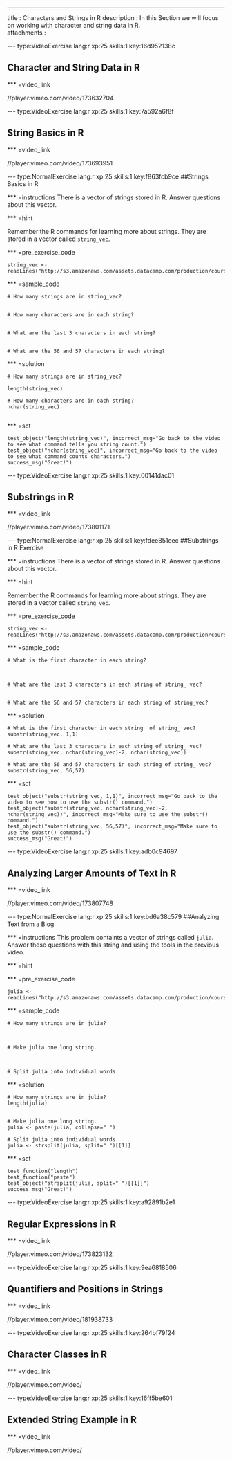 ---
title       : Characters and Strings in R
description : In this Section we will focus on working with character and string data in R.  
attachments :


--- type:VideoExercise lang:r xp:25 skills:1    key:16d952138c
## Character and String Data in R

*** =video_link

//player.vimeo.com/video/173632704





--- type:VideoExercise lang:r xp:25 skills:1    key:7a592a6f8f
## String Basics in R

*** =video_link

//player.vimeo.com/video/173693951





--- type:NormalExercise lang:r xp:25 skills:1  key:f863fcb9ce
##Strings Basics in R

*** =instructions
There is a vector of strings stored in R. Answer questions about this vector. 


*** =hint

Remember the R commands for learning more about strings. They are stored in a vector called `string_vec`. 




*** =pre_exercise_code
```{r, warning=FALSE, message=FALSE}
string_vec <- readLines("http://s3.amazonaws.com/assets.datacamp.com/production/course_1118/datasets/gettysburg.txt")
```

*** =sample_code

```{r}
# How many strings are in string_vec?


# How many characters are in each string?


# What are the last 3 characters in each string?


# What are the 56 and 57 characters in each string?

```

*** =solution

```{r}
# How many strings are in string_vec?

length(string_vec)

# How many characters are in each string?
nchar(string_vec)


```

*** =sct
```{r}
test_object("length(string_vec)", incorrect_msg="Go back to the video to see what command tells you string count.")
test_object("nchar(string_vec)", incorrect_msg="Go back to the video to see what command counts characters.")
success_msg("Great!")
```



--- type:VideoExercise lang:r xp:25 skills:1    key:00141dac01
## Substrings in R

*** =video_link

//player.vimeo.com/video/173801171



--- type:NormalExercise lang:r xp:25 skills:1    key:fdee851eec
##Substrings in R Exercise

*** =instructions
There is a vector of strings stored in R. Answer questions about this vector. 


*** =hint

Remember the R commands for learning more about strings. They are stored in a vector called `string_vec`. 




*** =pre_exercise_code
```{r, warning=FALSE, message=FALSE}
string_vec <- readLines("http://s3.amazonaws.com/assets.datacamp.com/production/course_1118/datasets/julia.txt")
```

*** =sample_code

```{r}
# What is the first character in each string?



# What are the last 3 characters in each string of string_ vec?


# What are the 56 and 57 characters in each string of string_vec?

```

*** =solution

```{r}
# What is the first character in each string  of string_ vec?
substr(string_vec, 1,1)

# What are the last 3 characters in each string of string_ vec?
substr(string_vec, nchar(string_vec)-2, nchar(string_vec))

# What are the 56 and 57 characters in each string of string_ vec?
substr(string_vec, 56,57)

```

*** =sct
```{r}
test_object("substr(string_vec, 1,1)", incorrect_msg="Go back to the video to see how to use the substr() command.")
test_object("substr(string_vec, nchar(string_vec)-2, nchar(string_vec))", incorrect_msg="Make sure to use the substr() command.")
test_object("substr(string_vec, 56,57)", incorrect_msg="Make sure to use the substr() command.")
success_msg("Great!")
```



--- type:VideoExercise lang:r xp:25 skills:1    key:adb0c94697
## Analyzing Larger Amounts of Text in R

*** =video_link

//player.vimeo.com/video/173807748




--- type:NormalExercise lang:r xp:25 skills:1 key:bd6a38c579
##Analyzing Text from a Blog

*** =instructions
This problem containts a vector of strings called `julia`. Answer these questions with this string and using the tools in the previous video. 


*** =hint

*** =pre_exercise_code
```{r, warning=FALSE, message=FALSE}
julia <- readLines("http://s3.amazonaws.com/assets.datacamp.com/production/course_1118/datasets/julia.txt")
```

*** =sample_code

```{r}
# How many strings are in julia?



# Make julia one long string. 



# Split julia into individual words. 

```

*** =solution

```{r}
# How many strings are in julia?
length(julia)


# Make julia one long string. 
julia <- paste(julia, collapse=" ")

# Split julia into individual words. 
julia <- strsplit(julia, split=" ")[[1]]
```

*** =sct
```{r}
test_function("length")
test_function("paste")
test_object("strsplit(julia, split=" ")[[1]]")
success_msg("Great!")
```









--- type:VideoExercise lang:r xp:25 skills:1    key:a92891b2e1
## Regular Expressions in R

*** =video_link

//player.vimeo.com/video/173823132







--- type:VideoExercise lang:r xp:25 skills:1    key:9ea6818506
## Quantifiers and Positions in Strings

*** =video_link

//player.vimeo.com/video/181938733



--- type:VideoExercise lang:r xp:25 skills:1    key:264bf79f24
## Character Classes in R

*** =video_link

//player.vimeo.com/video/


--- type:VideoExercise lang:r xp:25 skills:1    key:16ff5be601
## Extended String Example in R

*** =video_link

//player.vimeo.com/video/
